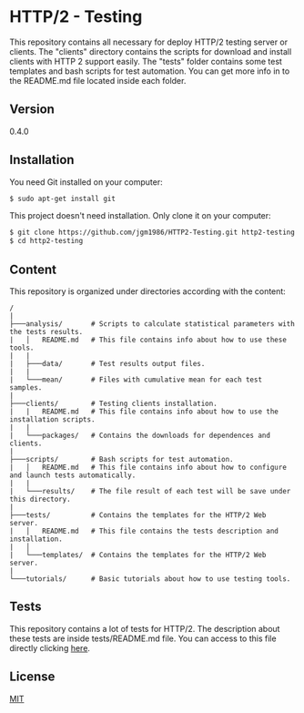 # HTTP/2 - Testing

This repository contains all necessary for deploy HTTP/2 testing server or clients. The "clients" directory contains the scripts for download and install clients with HTTP 2 support easily. The "tests" folder contains some test templates and bash scripts for test automation. You can get more info in to the README.md file located inside each folder.


## Version

0.4.0


## Installation

You need Git installed on your computer:


```sh
$ sudo apt-get install git
```

This project doesn't need installation. Only clone it on your computer:

```sh
$ git clone https://github.com/jgm1986/HTTP2-Testing.git http2-testing
$ cd http2-testing
```


## Content

This repository is organized under directories according with the content:

```
/
|
├───analysis/       # Scripts to calculate statistical parameters with the tests results.
|   │   README.md   # This file contains info about how to use these tools.
|   |
|   ├───data/    	# Test results output files.
|   |
|   └───mean/    	# Files with cumulative mean for each test samples.
|
├───clients/        # Testing clients installation.
|   |   README.md   # This file contains info about how to use the installation scripts.
|   |
|   └───packages/   # Contains the downloads for dependences and clients.
|   
├───scripts/        # Bash scripts for test automation.
|   │   README.md   # This file contains info about how to configure and launch tests automatically.
|   |
|   └───results/    # The file result of each test will be save under this directory.
|
├───tests/          # Contains the templates for the HTTP/2 Web server.
|   │   README.md   # This file contains the tests description and installation.
|   │
|   └───templates/  # Contains the templates for the HTTP/2 Web server.
|
└───tutorials/      # Basic tutorials about how to use testing tools.
```


## Tests

This repository contains a lot of tests for HTTP/2. The description about these tests are inside tests/README.md file. You can access to this file directly clicking [here](tests/README.md).


## License

[MIT](http://opensource.org/licenses/mit-license.html)